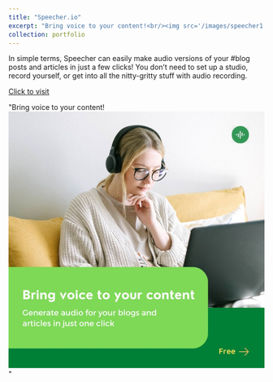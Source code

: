 ```yaml
---
title: "Speecher.io"
excerpt: "Bring voice to your content!<br/><img src='/images/speecher1.jpg'>"
collection: portfolio
---
```


In simple terms, Speecher can easily make audio versions of your #blog posts and articles in just a few clicks! You don’t need to set up a studio, record yourself, or get into all the nitty-gritty stuff with audio recording.

[Click to visit](https://www.linkedin.com/company/66287612)

"Bring voice to your content!<br/><img src='/images/speecher1.jpg'>"
